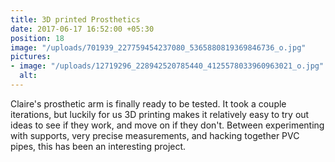 ```yaml
---
title: 3D printed Prosthetics
date: 2017-06-17 16:52:00 +05:30
position: 18
image: "/uploads/701939_227759454237080_5365880819369846736_o.jpg"
pictures:
- image: "/uploads/12719296_228942520785440_4125578033960963021_o.jpg"
  alt:
---
```


Claire's prosthetic arm is finally ready to be tested. It took a couple iterations, but luckily for us 3D printing makes it relatively easy to try out ideas to see if they work, and move on if they don't. Between experimenting with supports, very precise measurements, and hacking together PVC pipes, this has been an interesting project.
